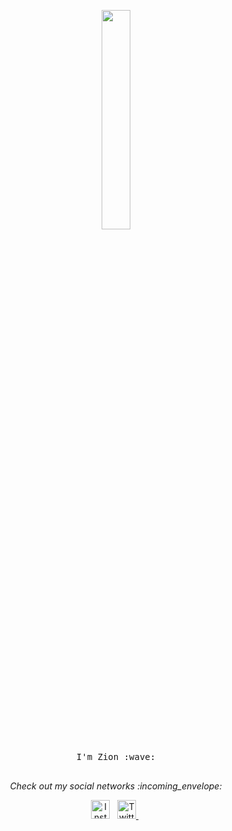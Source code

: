 <p align="center">
  <img src="https://avatars0.githubusercontent.com/u/58746625?s=460&u=2ca53f6b3b550e8043e1f15e486f25f782ed8432&v=4" width="30%">
  <br><br>
  <samp>
    I'm Zion :wave:
    <br><br>
  </samp>
</p>

<p align="center"> 
  <i> Check out my social networks :incoming_envelope: </i>
</p>
<p align="center">
  <a href="https://instagram.com/ZionHDev"><img src="https://github.com/Quadrified/Quadrified/blob/master/assets/my_svgs/instagram.svg" width="30px" alt="Instagram"></a> &nbsp; 
  <a href="https://twitter.com/ProZion24"><img src="https://github.com/Quadrified/Quadrified/blob/master/assets/my_svgs/twitter.svg" width="30px" alt="Twitter">     </a> &nbsp; </p>
